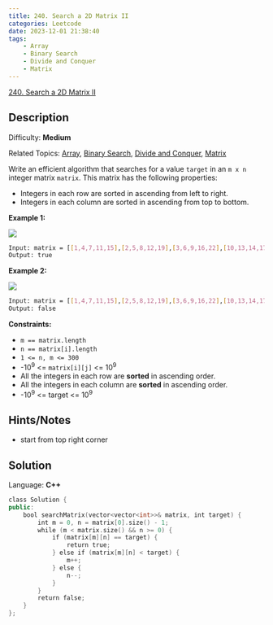 ```yaml
---
title: 240. Search a 2D Matrix II
categories: Leetcode
date: 2023-12-01 21:38:40
tags:
    - Array
    - Binary Search
    - Divide and Conquer
    - Matrix
---
```


[240\. Search a 2D Matrix II](https://leetcode.com/problems/search-a-2d-matrix-ii/)

## Description

Difficulty: **Medium**

Related Topics: [Array](https://leetcode.com/tag/https://leetcode.com/tag/array//), [Binary Search](https://leetcode.com/tag/https://leetcode.com/tag/binary-search//), [Divide and Conquer](https://leetcode.com/tag/https://leetcode.com/tag/divide-and-conquer//), [Matrix](https://leetcode.com/tag/https://leetcode.com/tag/matrix//)

Write an efficient algorithm that searches for a value `target` in an `m x n` integer matrix `matrix`. This matrix has the following properties:

* Integers in each row are sorted in ascending from left to right.
* Integers in each column are sorted in ascending from top to bottom.

**Example 1:**

![](https://assets.leetcode.com/uploads/2020/11/24/searchgrid2.jpg)

```bash
Input: matrix = [[1,4,7,11,15],[2,5,8,12,19],[3,6,9,16,22],[10,13,14,17,24],[18,21,23,26,30]], target = 5
Output: true
```

**Example 2:**

![](https://assets.leetcode.com/uploads/2020/11/24/searchgrid.jpg)

```bash
Input: matrix = [[1,4,7,11,15],[2,5,8,12,19],[3,6,9,16,22],[10,13,14,17,24],[18,21,23,26,30]], target = 20
Output: false
```

**Constraints:**

* `m == matrix.length`
* `n == matrix[i].length`
* `1 <= n, m <= 300`
* -10<sup>9</sup> <= `matrix[i][j]` <= 10<sup>9</sup>
* All the integers in each row are **sorted** in ascending order.
* All the integers in each column are **sorted** in ascending order.
* -10<sup>9</sup> <= target <= 10<sup>9</sup>

## Hints/Notes

* start from top right corner

## Solution

Language: **C++**

```C++
class Solution {
public:
    bool searchMatrix(vector<vector<int>>& matrix, int target) {
        int m = 0, n = matrix[0].size() - 1;
        while (m < matrix.size() && n >= 0) {
            if (matrix[m][n] == target) {
                return true;
            } else if (matrix[m][n] < target) {
                m++;
            } else {
                n--;
            }
        }   
        return false;
    }
};
```

